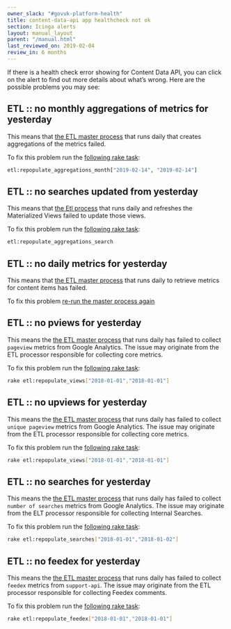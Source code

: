 ```yaml
---
owner_slack: "#govuk-platform-health"
title: content-data-api app healthcheck not ok
section: Icinga alerts
layout: manual_layout
parent: "/manual.html"
last_reviewed_on: 2019-02-04
review_in: 6 months
---
```


If there is a health check error showing for Content Data API, you can click on the alert to find out more details about what’s wrong. Here are the possible problems you may see:

## ETL :: no monthly aggregations of metrics for yesterday

This means that [the ETL master process][1] that runs daily that creates aggregations of the metrics failed.

To fix this problem run the [following rake task][5]:

```bash
etl:repopulate_aggregations_month["2019-02-14", "2019-02-14"]
```

## ETL :: no <range> searches updated from yesterday

This means that [the Etl process][1] that runs daily and refreshes the Materialized Views failed to update those views.

To fix this problem run the [following rake task][6]:

```bash
etl:repopulate_aggregations_search
```

## ETL :: no daily metrics for yesterday

This means that [the ETL master process][1] that runs daily to retrieve metrics for content items has failed.

To fix this problem [re-run the master process again][1]

## ETL :: no pviews for yesterday

This means the [the ETL master process][1] that runs daily has failed to collect `pageview` metrics from Google Analytics. The issue may originate from the ETL processor responsible for collecting core metrics.

To fix this problem run the [following rake task][2]:

```bash
rake etl:repopulate_views["2018-01-01","2018-01-01"]
```

## ETL :: no upviews for yesterday

This means the [the ETL master process][1] that runs daily has failed to collect `unique pageview` metrics from Google Analytics. The issue may originate from the ETL processor responsible for collecting core metrics.

To fix this problem run the [following rake task][2]:

```bash
rake etl:repopulate_views["2018-01-01","2018-01-01"]
```

## ETL :: no searches for yesterday

This means the [the ETL master process][1] that runs daily has failed to collect `number of searches` metrics from Google Analytics. The issue may originate from the ELT processor responsible for collecting Internal Searches.

To fix this problem run the [following rake task][3]:

```bash
rake etl:repopulate_searches["2018-01-01","2018-01-02"]
```

## ETL :: no feedex for yesterday

This means the [the ETL master process][1] that runs daily has failed to collect `feedex` metrics from `support-api`. The issue may originate from the ETL processor responsible for collecting Feedex comments.

To fix this problem run the [following rake task][4]:

```bash
rake etl:repopulate_feedex["2018-01-01","2018-01-01"]
```

[1]: https://deploy.blue.production.govuk.digital/job/content_data_api_import_etl_master_process/
[2]: https://github.com/alphagov/content-data-api/blob/master/lib/tasks/etl.rake#L32
[3]: https://github.com/alphagov/content-data-api/blob/master/lib/tasks/etl.rake#L45
[4]: https://github.com/alphagov/content-data-api/blob/master/lib/tasks/etl.rake#L71
[5]: https://github.com/alphagov/content-data-api/blob/master/lib/tasks/etl.rake#L10
[6]: https://github.com/alphagov/content-data-api/blob/master/lib/tasks/etl.rake#L25
